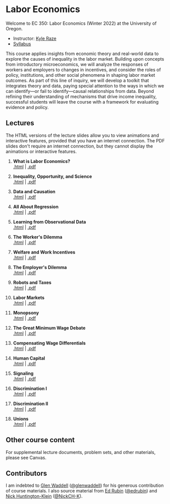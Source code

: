 # Labor Economics

Welcome to EC 350: Labor Economics (Winter 2022) at the University of Oregon.

- Instructor: [Kyle Raze](https://kyleraze.com)
- [Syllabus](https://raw.githack.com/kyleraze/EC350_Labor_Economics/master/Syllabus/syllabus.pdf)

This course applies insights from economic theory and real-world data to explore the causes of inequality in the labor market. Building upon concepts from introductory microeconomics, we will analyze the responses of workers and employers to changes in incentives, and consider the roles of policy, institutions, and other social phenomena in shaping labor market outcomes. As part of this line of inquiry, we will develop a toolkit that integrates theory and data, paying special attention to the ways in which we can identify&mdash;or fail to identify&mdash;causal relationships from data. Beyond refining their understanding of mechanisms that drive income inequality, successful students will leave the course with a framework for evaluating evidence and policy.

## Lectures

The HTML versions of the lecture slides allow you to view animations and interactive features, provided that you have an internet connection. The PDF slides don't require an internet connection, but they cannot display the animations or interactive features.

1. **What is Labor Economics?** <br> [.html](https://raw.githack.com/kyleraze/EC350_Labor_Economics/master/Lectures/01-Introduction/01-Introduction.html) | [.pdf](https://raw.githack.com/kyleraze/EC350_Labor_Economics/master/Lectures/01-Introduction/01-Introduction.pdf)

2. **Inequality, Opportunity, and Science** <br> [.html](https://raw.githack.com/kyleraze/EC350_Labor_Economics/master/Lectures/02-Inequality_Opportunity_Science/02-Inequality_Opportunity_Science.html) | [.pdf](https://raw.githack.com/kyleraze/EC350_Labor_Economics/master/Lectures/02-Inequality_Opportunity_Science/02-Inequality_Opportunity_Science.pdf)

3. **Data and Causation** <br> [.html](https://raw.githack.com/kyleraze/EC350_Labor_Economics/master/Lectures/03-Data_Causation/03-Data_Causation.html) | [.pdf](https://raw.githack.com/kyleraze/EC350_Labor_Economics/master/Lectures/03-Data_Causation/03-Data_Causation.pdf)

4. **All About Regression** <br> [.html](https://raw.githack.com/kyleraze/EC350_Labor_Economics/master/Lectures/04-All_About_Regression/04-All_About_Regression.html) | [.pdf](https://raw.githack.com/kyleraze/EC350_Labor_Economics/master/Lectures/04-All_About_Regression/04-All_About_Regression.pdf)

5. **Learning from Observational Data** <br> [.html](https://raw.githack.com/kyleraze/EC350_Labor_Economics/master/Lectures/05-Observational_Data/05-Observational_Data.html) | [.pdf](https://raw.githack.com/kyleraze/EC350_Labor_Economics/master/Lectures/05-Observational_Data/05-Observational_Data.pdf)

6. **The Worker's Dilemma** <br> [.html](https://raw.githack.com/kyleraze/EC350_Labor_Economics/master/Lectures/06-Workers/06-Workers.html) | [.pdf](https://raw.githack.com/kyleraze/EC350_Labor_Economics/master/Lectures/06-Workers/06-Workers.pdf)

7. **Welfare and Work Incentives** <br> [.html](https://raw.githack.com/kyleraze/EC350_Labor_Economics/master/Lectures/06-Work_Incentives/06-Work_Incentives.html) | [.pdf](https://raw.githack.com/kyleraze/EC350_Labor_Economics/master/Lectures/06-Work_Incentives/06-Work_Incentives.pdf)

8. **The Employer's Dilemma** <br> [.html](https://raw.githack.com/kyleraze/EC350_Labor_Economics/master/Lectures/07-Employers/07-Employers.html) | [.pdf](https://raw.githack.com/kyleraze/EC350_Labor_Economics/master/Lectures/07-Employers/07-Employers.pdf)

9. **Robots and Taxes** <br> [.html](https://raw.githack.com/kyleraze/EC350_Labor_Economics/master/Lectures/08-Robots_Taxes/08-Robots_Taxes.html) | [.pdf](https://raw.githack.com/kyleraze/EC350_Labor_Economics/master/Lectures/08-Robots_Taxes/08-Robots_Taxes.pdf)

10. **Labor Markets** <br> [.html](https://raw.githack.com/kyleraze/EC350_Labor_Economics/master/Lectures/09-Labor_Markets/09-Labor_Markets.html) | [.pdf](https://raw.githack.com/kyleraze/EC350_Labor_Economics/master/Lectures/09-Labor_Markets/09-Labor_Markets.pdf)

11. **Monopsony** <br> [.html](https://raw.githack.com/kyleraze/EC350_Labor_Economics/master/Lectures/10-Monopsony/10-Monopsony.html) | [.pdf](https://raw.githack.com/kyleraze/EC350_Labor_Economics/master/Lectures/10-Monopsony/10-Monopsony.pdf)

12. **The Great Minimum Wage Debate** <br> [.html](https://raw.githack.com/kyleraze/EC350_Labor_Economics/master/Lectures/11-Minimum_Wage_Debate/11-Minimum_Wage_Debate.html) | [.pdf](https://raw.githack.com/kyleraze/EC350_Labor_Economics/master/Lectures/11-Minimum_Wage_Debate/11-Minimum_Wage_Debate.pdf)

13. **Compensating Wage Differentials** <br> [.html](https://raw.githack.com/kyleraze/EC350_Labor_Economics/master/Lectures/12-Compensating_Wage_Differentials/12-Compensating_Wage_Differentials.html) | [.pdf](https://raw.githack.com/kyleraze/EC350_Labor_Economics/master/Lectures/12-Compensating_Wage_Differentials/12-Compensating_Wage_Differentials.pdf)

14. **Human Capital** <br> [.html](https://raw.githack.com/kyleraze/EC350_Labor_Economics/master/Lectures/13-Human_Capital/13-Human_Capital.html) | [.pdf](https://raw.githack.com/kyleraze/EC350_Labor_Economics/master/Lectures/13-Human_Capital/13-Human_Capital.pdf)

15. **Signaling** <br> [.html](https://raw.githack.com/kyleraze/EC350_Labor_Economics/master/Lectures/14-Signaling/14-Signaling.html) | [.pdf](https://raw.githack.com/kyleraze/EC350_Labor_Economics/master/Lectures/14-Signaling/14-Signaling.pdf)

16. **Discrimination I** <br> [.html](https://raw.githack.com/kyleraze/EC350_Labor_Economics/master/Lectures/15-Discrimination/15-Discrimination.html) | [.pdf](https://raw.githack.com/kyleraze/EC350_Labor_Economics/master/Lectures/15-Discrimination/15-Discrimination.pdf)

17. **Discrimination II** <br> [.html](https://raw.githack.com/kyleraze/EC350_Labor_Economics/master/Lectures/16-Discrimination/16-Discrimination.html) | [.pdf](https://raw.githack.com/kyleraze/EC350_Labor_Economics/master/Lectures/16-Discrimination/16-Discrimination.pdf)

18. **Unions** <br> [.html](https://raw.githack.com/kyleraze/EC350_Labor_Economics/master/Lectures/17-Unions/17-Unions.html) | [.pdf](https://raw.githack.com/kyleraze/EC350_Labor_Economics/master/Lectures/17-Unions/17-Unions.pdf)

## Other course content

For supplemental lecture documents, problem sets, and other materials, please see Canvas.

## Contributors

I am indebted to [Glen Waddell](http://www.glenwaddell.com/) ([@glenwaddell](https://github.com/glenwaddell)) for his generous contribution of course materials. I also source material from [Ed Rubin](http://edrub.in/) ([@edrubin](https://github.com/edrubin)) and [Nick Huntington-Klein](https://nickchk.com/) ([@NickCH-K](https://github.com/NickCH-K)).

